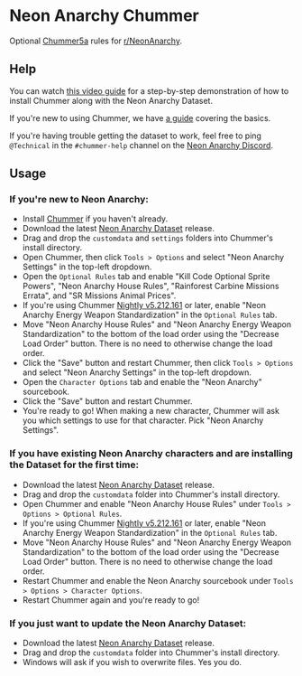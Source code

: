 # Neon Anarchy Chummer
Optional [Chummer5a](https://github.com/chummer5a/chummer5a) rules for [r/NeonAnarchy](https://www.reddit.com/r/NeonAnarchy/).

## Help

You can watch [this video guide](https://drive.google.com/file/d/1UyI3ZGuWFZ3Nj-yFhkM9YCrEbGaOrluC/view?usp=sharing) for a step-by-step demonstration of how to install Chummer along with the Neon Anarchy Dataset.

If you're new to using Chummer, we have [a guide](https://github.com/smarekp/NeonAnarchyChummer/wiki/Newbie's-Guide-to-Chummer) covering the basics.

If you're having trouble getting the dataset to work, feel free to ping `@Technical` in the `#chummer-help` channel on the [Neon Anarchy Discord](https://discord.com/invite/eaX2jxG).

## Usage

### If you're new to Neon Anarchy:

- Install [Chummer](https://github.com/chummer5a/chummer5a) if you haven't already.
- Download the latest [Neon Anarchy Dataset](https://github.com/smarekp/NeonAnarchyChummer/releases) release.
- Drag and drop the `customdata` and `settings` folders into Chummer's install directory.
- Open Chummer, then click `Tools > Options` and select "Neon Anarchy Settings" in the top-left dropdown.
- Open the `Optional Rules` tab and enable "Kill Code Optional Sprite Powers", "Neon Anarchy House Rules", "Rainforest Carbine Missions Errata", and "SR Missions Animal Prices".
- If you're using Chummer [Nightly v5.212.161](https://github.com/chummer5a/chummer5a/releases/tag/Nightly-v5.212.161) or later, enable "Neon Anarchy Energy Weapon Standardization" in the `Optional Rules` tab.
- Move "Neon Anarchy House Rules" and "Neon Anarchy Energy Weapon Standardization" to the bottom of the load order using the "Decrease Load Order" button. There is no need to otherwise change the load order.
- Click the "Save" button and restart Chummer, then click `Tools > Options` and select "Neon Anarchy Settings" in the top-left dropdown.
- Open the `Character Options` tab and enable the "Neon Anarchy" sourcebook.
- Click the "Save" button and restart Chummer.
- You're ready to go! When making a new character, Chummer will ask you which settings to use for that character. Pick "Neon Anarchy Settings".

### If you have existing Neon Anarchy characters and are installing the Dataset for the first time:

- Download the latest [Neon Anarchy Dataset](https://github.com/smarekp/NeonAnarchyChummer/releases) release.
- Drag and drop the `customdata` folder into Chummer's install directory.
- Open Chummer and enable "Neon Anarchy House Rules" under `Tools > Options > Optional Rules`.
- If you're using Chummer [Nightly v5.212.161](https://github.com/chummer5a/chummer5a/releases/tag/Nightly-v5.212.161) or later, enable "Neon Anarchy Energy Weapon Standardization" in the `Optional Rules` tab.
- Move "Neon Anarchy House Rules" and "Neon Anarchy Energy Weapon Standardization" to the bottom of the load order using the "Decrease Load Order" button. There is no need to otherwise change the load order.
- Restart Chummer and enable the Neon Anarchy sourcebook under `Tools > Options > Character Options`.
- Restart Chummer again and you're ready to go!

### If you just want to update the Neon Anarchy Dataset:

- Download the latest [Neon Anarchy Dataset](https://github.com/smarekp/NeonAnarchyChummer/releases) release.
- Drag and drop the `customdata` folder into Chummer's install directory.
- Windows will ask if you wish to overwrite files. Yes you do.
